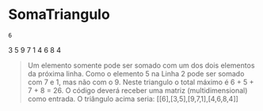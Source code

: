# SomaTriangulo

    6
   3 5
  9 7 1
 4 6 8 4
> Um elemento somente pode ser somado com um dos dois elementos da próxima linha. Como o elemento 5 na Linha 2 pode ser somado com 7 e 1, mas não com o 9. Neste triangulo o total máximo é 6 + 5 + 7 + 8 = 26.  O código deverá receber uma matriz (multidimensional) como entrada. O triângulo acima seria: [[6],[3,5],[9,7,1],[4,6,8,4]]
